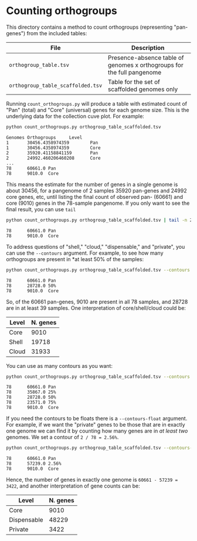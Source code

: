 # Counting orthogroups

This directory contains a method to count orthogroups (representing "pan-genes") from the included tables:

| File | Description |
| ---- | ----------- |
| `orthogroup_table.tsv` | Presence-absence table of genomes x orthogroups for the full pangenome |
| `orthogroup_table_scaffolded.tsv` | Table for the set of scaffolded genomes only |

Running `count_orthogroups.py` will produce a table with estimated count of "Pan" (total) and "Core" (universal) genes for each genome size. This is the underlying data for the collection cuve plot. For example:

```sh
python count_orthogroups.py orthogroup_table_scaffolded.tsv
```
```
Genomes Orthogroups     Level
1       30456.4358974359        Pan
1       30456.4358974359        Core
2       35920.41158841159       Pan
2       24992.460206460208      Core
...
78      60661.0 Pan
78      9010.0  Core
```

This means the estimate for the number of genes in a single genome is about 30456, for a pangenome of 2 samples 35920 pan-genes and 24992 core genes, etc, until listing the final count of observed pan- (60661) and core (9010) genes in the 78-sample pangenome. If you only want to see the final result, you can use `tail`

```sh
python count_orthogroups.py orthogroup_table_scaffolded.tsv | tail -n 2
```
```
78      60661.0 Pan
78      9010.0  Core
```

To address questions of "shell," "cloud," "dispensable," and "private", you can use the `--contours` argument. For example, to see how many orthogroups are present in *at least 50% of the samples:

```sh
python count_orthogroups.py orthogroup_table_scaffolded.tsv --contours 50 | tail -n 3
```
```
78      60661.0 Pan
78      28728.0 50%
78      9010.0  Core
```
So, of the 60661 pan-genes, 9010 are present in all 78 samples, and 28728 are in at least 39 samples. One interpretation of core/shell/cloud could be:

| Level | N. genes |
| ----- | -------- |
| Core | 9010 |
| Shell | 19718 |
| Cloud | 31933 |

You can use as many contours as you want:

```sh
python count_orthogroups.py orthogroup_table_scaffolded.tsv --contours 25 50 75 | tail -n 5
```
```
78      60661.0 Pan
78      35867.0 25%
78      28728.0 50%
78      23571.0 75%
78      9010.0  Core
```

If you need the contours to be floats there is a `--contours-float` argument. For example, if we want the "private" genes to be those that are in exactly one genome we can find it by counting how many genes are in *at least two* genomes. We set a contour of `2 / 78 = 2.56%`.

```sh
python count_orthogroups.py orthogroup_table_scaffolded.tsv --contours-float 2.56 | tail -n 3
```
```
78      60661.0 Pan
78      57239.0 2.56%
78      9010.0  Core
```

Hence, the number of genes in exactly one genome is `60661 - 57239 = 3422`, and another interpretation of gene counts can be:

| Level | N. genes |
| ----- | -------- |
| Core | 9010 |
| Dispensable | 48229 |
| Private | 3422 |